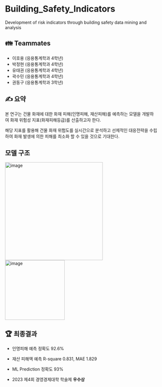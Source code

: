 # Building_Safety_Indicators
Development of risk indicators through building safety data mining and analysis

## 👪 Teammates
- 이호용 (응용통계학과 4학년) 
- 박정현 (응용통계학과 4학년)
- 유태권 (응용통계학과 4학년)
- 곽수민 (응용통계학과 4학년)
- 권동구 (응용통계학과 3학년)


## ✍ 요약
본 연구는 건물 화재에 대한 화재 피해(인명피해, 재산피해)를 예측하는 모델을 개발하여 화재 위험성 지표(화재피해등급)를 산출하고자 한다.

해당 지표를 활용해 건물 화재 위험도를 실시간으로 분석하고 선제적인 대응전략을 수립하여 화재 발생에 의한 피해를 최소화 할 수 있을 것으로 기대한다.




## 모델 구조
<img width="323" alt="image" src="https://github.com/jung-hyeon/Building_Safety_Indicators/assets/99728502/c56aca97-d6da-411d-9ece-e3ae5187f395">
<img width="197" alt="image" src="https://github.com/jung-hyeon/Building_Safety_Indicators/assets/99728502/250c57ad-e003-4936-9776-d23e0896093a">




## 🏆 최종결과

- 인명피해 예측 정확도 92.6%
- 재산 피해액 예측 R-square 0.831, MAE 1.829
- ML Prediction 정확도 93%

- 2023 제4회 경영경제대학 학술제 **우수상**
